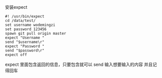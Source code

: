 安装expect
```
#! /usr/bin/expect
cd /data/test/
set username wodemingzi
set password 123456
spawn git pull origin master
expect "Username "
send "$username\r"
expect "Password "
send "$password\r"
expect off
```
expect 里面包含返回的信息，只要包含就可以
send 输入想要输入的内容 并且记得回车